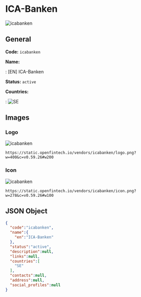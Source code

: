 
# ICA-Banken 
![icabanken](https://static.openfintech.io/vendors/icabanken/logo.png?w=400&c=v0.59.26#w200)  

## General 
 
**Code:** `icabanken` 
 
**Name:** 
 
:	[EN] ICA-Banken 
 
**Status:** `active` 
 
 
**Countries:** 
 
:	![SE](https://cdnjs.cloudflare.com/ajax/libs/flag-icon-css/3.3.0/flags/4x3/se.svg#w24)  

## Images 

### Logo 
 
![icabanken](https://static.openfintech.io/vendors/icabanken/logo.png?w=400&c=v0.59.26#w200)  

```
https://static.openfintech.io/vendors/icabanken/logo.png?w=400&c=v0.59.26#w200
```  

### Icon 
 
![icabanken](https://static.openfintech.io/vendors/icabanken/icon.png?w=278&c=v0.59.26#w100)  

```
https://static.openfintech.io/vendors/icabanken/icon.png?w=278&c=v0.59.26#w100
```  

## JSON Object 

```json
{
  "code":"icabanken",
  "name":{
    "en":"ICA-Banken"
  },
  "status":"active",
  "description":null,
  "links":null,
  "countries":[
    "SE"
  ],
  "contacts":null,
  "address":null,
  "social_profiles":null
}
```  
